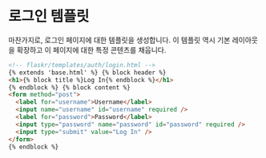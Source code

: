 # 로그인 템플릿

마찬가지로, 로그인 페이지에 대한 템플릿을 생성합니다. 이 템플릿 역시 기본 레이아웃을 확장하고 이 페이지에 대한 특정 콘텐츠를 채웁니다.

```html
<!-- flaskr/templates/auth/login.html -->
{% extends 'base.html' %} {% block header %}
<h1>{% block title %}Log In{% endblock %}</h1>
{% endblock %} {% block content %}
<form method="post">
  <label for="username">Username</label>
  <input name="username" id="username" required />
  <label for="password">Password</label>
  <input type="password" name="password" id="password" required />
  <input type="submit" value="Log In" />
</form>
{% endblock %}
```

